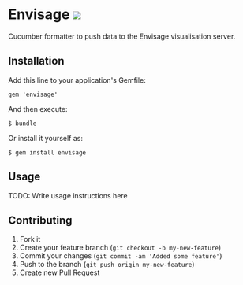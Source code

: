 # Envisage [<img src="https://secure.travis-ci.org/aledalgrande/envisage-gem.png"/>](http://travis-ci.org/aledalgrande/envisage-gem)

Cucumber formatter to push data to the Envisage visualisation server.

## Installation

Add this line to your application's Gemfile:

    gem 'envisage'

And then execute:

    $ bundle

Or install it yourself as:

    $ gem install envisage

## Usage

TODO: Write usage instructions here

## Contributing

1. Fork it
2. Create your feature branch (`git checkout -b my-new-feature`)
3. Commit your changes (`git commit -am 'Added some feature'`)
4. Push to the branch (`git push origin my-new-feature`)
5. Create new Pull Request
